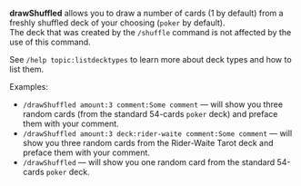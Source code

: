**drawShuffled** allows you to draw a number of cards (1 by default) from a freshly shuffled deck of your choosing (`poker` by default).\
The deck that was created by the `/shuffle` command is not affected by the use of this command.

See `/help topic:listdecktypes` to learn more about deck types and how to list them.

Examples:
* `/drawShuffled amount:3 comment:Some comment` — will show you three random cards (from the standard 54-cards `poker` deck) and preface them with your comment.
* `/drawShuffled amount:3 deck:rider-waite comment:Some comment` — will show you three random cards from the Rider-Waite Tarot deck and preface them with your comment.
* `/drawShuffled` — will show you one random card from the standard 54-cards `poker` deck.